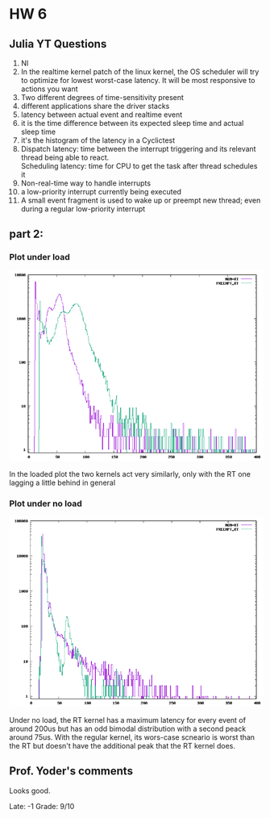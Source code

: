 # HW 6

## Julia YT Questions

1. NI  
2. In the realtime kernel patch of the linux kernel, the OS scheduler will try to optimize for lowest worst-case latency. It will be most responsive to actions you want   
3. Two different degrees of time-sensitivity present   
4. different applications share the driver stacks   
5. latency between actual event and realtime event   
6. it is the time difference between its expected sleep time and actual sleep time  
7. it's the histogram of the latency in a Cyclictest   
8. Dispatch latency: time between the interrupt triggering and its relevant thread being able to react.  
   Scheduling latency: time for CPU to get the task after thread schedules it  
9. Non-real-time way to handle interrupts   
10. a low-priority interrupt currently being executed  
11. A small event fragment is used to wake up or preempt new thread; even during a regular low-priority interrupt 


## part 2:

### Plot under load

![Image of loaded plot](./load.png)

In the loaded plot the two kernels act very similarly, only with the RT one lagging a little behind in general


### Plot under no load

![Image of noload plot](./noload.png)

Under no load, the RT kernel has a maximum latency for every event of around 200us but has an odd bimodal distribution with a second peack around 75us. With the regular kernel, its wors-case scneario is worst than the RT but doesn't have the additional peak that the RT kernel does.

## Prof. Yoder's comments
Looks good.

Late: -1
Grade:  9/10